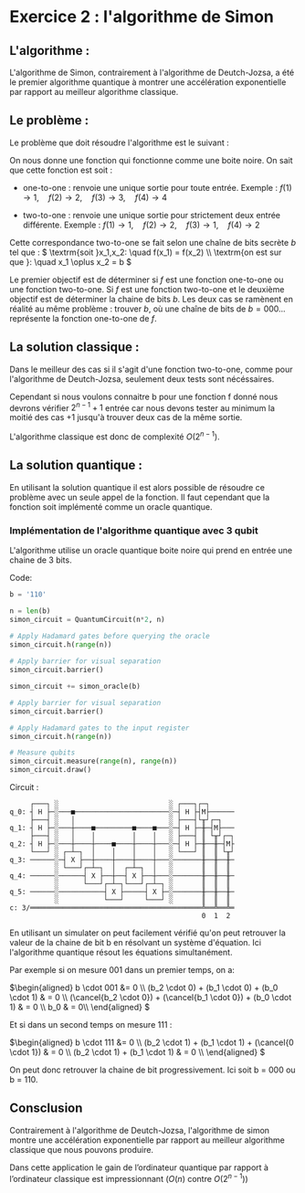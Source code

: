 <h1>Exercice 2 : l'algorithme de Simon</h1>


<h2>L'algorithme :</h2>

<p>L'algorithme de Simon, contrairement à l'algorithme de Deutch-Jozsa, a été le premier algorithme quantique à montrer une accélération exponentielle par rapport au meilleur algorithme classique.</p>


<h2>Le problème :</h2>

<p>Le problème que doit résoudre l'algorithme est le suivant :

On nous donne une fonction qui fonctionne comme une boite noire.
On sait que cette fonction est soit :

- one-to-one : renvoie une unique sortie pour toute entrée. 
Exemple : $`f(1) \rightarrow 1, \quad f(2) \rightarrow 2, \quad f(3) \rightarrow 3, \quad f(4) \rightarrow 4`$

- two-to-one : renvoie une unique sortie pour strictement deux entrée différente. 
Exemple : $`f(1) \rightarrow 1, \quad f(2) \rightarrow 2, \quad f(3) \rightarrow 1, \quad f(4) \rightarrow 2`$

Cette correspondance two-to-one se fait selon une chaîne de bits secrète $`b`$ tel que :
$` \textrm{soit }x_1,x_2: \quad f(x_1) = f(x_2) \\ \textrm{on est sur que }: \quad x_1 \oplus x_2 = b `$

Le premier objectif est de déterminer si $f$ est une fonction one-to-one ou une fonction two-to-one. Si $f$ est une fonction two-to-one et le deuxième objectif est de déterminer la chaine de bits $`b`$.
Les deux cas se ramènent en réalité au même problème : trouver $`b`$, où une chaîne de bits de $`b={000...}`$ représente la fonction one-to-one de $`f`$.</p>


<h2>La solution classique :</h2>

<p>Dans le meilleur des cas si il s'agit d'une fonction two-to-one, comme pour l'algorithme de Deutch-Jozsa, seulement deux tests sont nécéssaires.

Cependant si nous voulons connaitre b pour une fonction f donné nous devrons vérifier $`2^{n-1}+1`$ entrée car nous devons tester au minimum la moitié des cas $`+1`$ jusqu'à trouver deux cas de la même sortie.

L'algorithme classique est donc de complexité $`O(2^{n-1})`$.</p>


<h2>La solution quantique :</h2>

<p>En utilisant la solution quantique il est alors possible de résoudre ce problème avec un seule appel de la fonction. Il faut cependant que la fonction soit implémenté comme un oracle quantique.</p>

<h3>Implémentation de l'algorithme quantique avec 3 qubit</h3> 

L'algorithme utilise un oracle quantique boite noire qui prend en entrée une chaine de 3 bits.

Code:

```python
b = '110'

n = len(b)
simon_circuit = QuantumCircuit(n*2, n)

# Apply Hadamard gates before querying the oracle
simon_circuit.h(range(n))    
    
# Apply barrier for visual separation
simon_circuit.barrier()

simon_circuit += simon_oracle(b)

# Apply barrier for visual separation
simon_circuit.barrier()

# Apply Hadamard gates to the input register
simon_circuit.h(range(n))

# Measure qubits
simon_circuit.measure(range(n), range(n))
simon_circuit.draw()
```

Circuit :

```text
     ┌───┐ ░                           ░ ┌───┐┌─┐
q_0: ┤ H ├─░───■───────────────────────░─┤ H ├┤M├──────
     ├───┤ ░   │                       ░ ├───┤└╥┘┌─┐
q_1: ┤ H ├─░───┼────■─────────■────■───░─┤ H ├─╫─┤M├───
     ├───┤ ░   │    │         │    │   ░ ├───┤ ║ └╥┘┌─┐
q_2: ┤ H ├─░───┼────┼────■────┼────┼───░─┤ H ├─╫──╫─┤M├
     └───┘ ░ ┌─┴─┐  │    │    │    │   ░ └───┘ ║  ║ └╥┘
q_3: ──────░─┤ X ├──┼────┼────┼────┼───░───────╫──╫──╫─
           ░ └───┘┌─┴─┐  │  ┌─┴─┐  │   ░       ║  ║  ║
q_4: ──────░──────┤ X ├──┼──┤ X ├──┼───░───────╫──╫──╫─
           ░      └───┘┌─┴─┐└───┘┌─┴─┐ ░       ║  ║  ║
q_5: ──────░───────────┤ X ├─────┤ X ├─░───────╫──╫──╫─
           ░           └───┘     └───┘ ░       ║  ║  ║
c: 3/══════════════════════════════════════════╩══╩══╩═
                                               0  1  2
```

En utilisant un simulater on peut facilement vérifié qu'on peut retrouver la valeur de la chaine de bit b en résolvant un système d'équation. Ici l'algorithme quantique résout les équations simultanément.

Par exemple si on mesure $`001`$ dans un premier temps, on a:

$`\begin{aligned} b \cdot 001 &= 0 \\ (b_2 \cdot 0) + (b_1 \cdot 0) + (b_0 \cdot 1) & = 0 \\ (\cancel{b_2 \cdot 0}) + (\cancel{b_1 \cdot 0}) + (b_0 \cdot 1) & = 0 \\ b_0 & = 0\\ \end{aligned} `$

Et si dans un second temps on mesure $`111`$ :

$`\begin{aligned} b \cdot 111 &= 0 \\ (b_2 \cdot 1) + (b_1 \cdot 1) + (\cancel{0 \cdot 1}) & = 0 \\ (b_2 \cdot 1) + (b_1 \cdot 1) & = 0 \\ \end{aligned} `$

On peut donc retrouver la chaine de bit progressivement. Ici soit b = 000 ou b = 110.



<h2>Consclusion</h2>

Contrairement à l'algorithme de Deutch-Jozsa, l'algorithme de simon montre une accélération exponentielle par rapport au meilleur algorithme classique que nous pouvons produire.</p>

Dans cette application le gain de l’ordinateur quantique par rapport à l’ordinateur classique est impressionnant ($`O(n)`$ contre $`O(2^{n-1})`$)